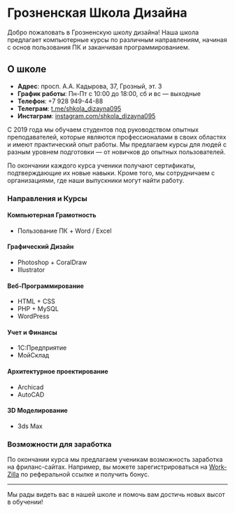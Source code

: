# Грозненская Школа Дизайна

Добро пожаловать в Грозненскую школу дизайна! Наша школа предлагает компьютерные курсы по различным направлениям, начиная с основ пользования ПК и заканчивая программированием.

## О школе

- **Адрес**: просп. А.А. Кадырова, 37, Грозный, эт. 3
- **График работы**: Пн-Пт с 10:00 до 18:00, сб и вс — выходные
- **Телефон**: +7 928 949-44-88
- **Телеграм**: [t.me/shkola_dizayna095](http://t.me/shkola_dizayna095)
- **Инстаграм**: [instagram.com/shkola_dizayna095](http://instagram.com/shkola_dizayna095)

С 2019 года мы обучаем студентов под руководством опытных преподавателей, которые являются профессионалами в своих областях и имеют практический опыт работы. Мы предлагаем курсы для людей с разным уровнем подготовки — от новичков до опытных пользователей.

По окончании каждого курса ученики получают сертификаты, подтверждающие их новые навыки. Кроме того, мы сотрудничаем с организациями, где наши выпускники могут найти работу.

### Направления и Курсы

#### Компьютерная Грамотность
- Пользование ПК + Word / Excel

#### Графический Дизайн
- Photoshop + CoralDraw
- Illustrator

#### Веб-Программирование
- HTML + CSS
- PHP + MySQL
- WordPress

#### Учет и Финансы
- 1С:Предприятие
- МойСклад

#### Архитектурное проектирование
- Archicad
- AutoCAD

#### 3D Моделирование
- 3ds Max

### Возможности для заработка

По окончании курса мы предлагаем ученикам возможность заработка на фриланс-сайтах. Например, вы можете зарегистрироваться на [Work-Zilla](https://work-zilla.com) по реферальной ссылке и получить бонус.

---

Мы рады видеть вас в нашей школе и помочь вам достичь новых высот в обучении!
